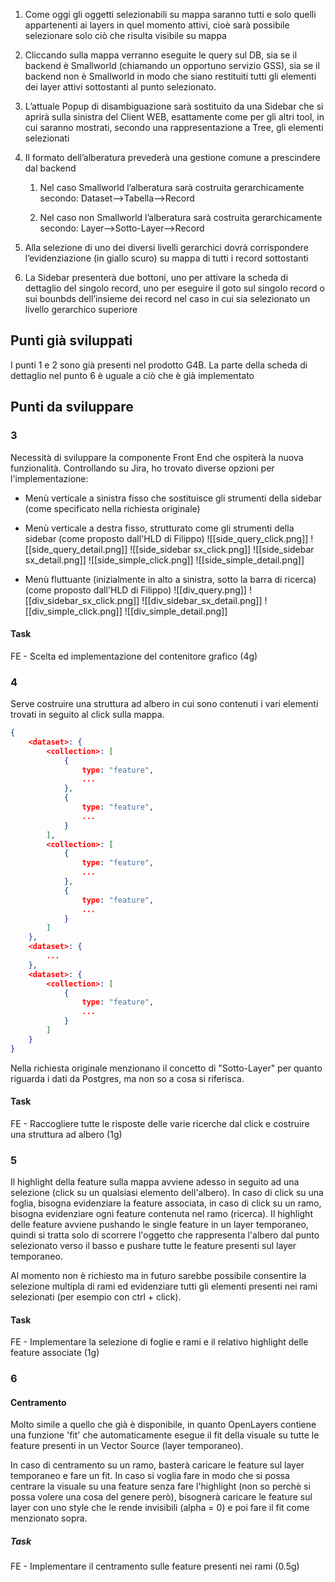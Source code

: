 1. Come oggi gli oggetti selezionabili su mappa saranno tutti e solo quelli appartenenti ai layers in quel momento attivi, cioè sarà possibile selezionare solo ciò che risulta visibile su mappa
    
2. Cliccando sulla mappa verranno eseguite le query sul DB, sia se il backend è Smallworld (chiamando un opportuno servizio GSS), sia se il backend non è Smallworld in modo che siano restituiti tutti gli elementi dei layer attivi sottostanti al punto selezionato.
    
3. L’attuale Popup di disambiguazione sarà sostituito da una Sidebar che si aprirà sulla sinistra del Client WEB, esattamente come per gli altri tool, in cui saranno mostrati, secondo una rappresentazione a Tree, gli elementi selezionati
    
4. Il formato dell’alberatura prevederà una gestione comune a prescindere dal backend
    
    1. Nel caso Smallworld l’alberatura sarà costruita gerarchicamente secondo: Dataset-->Tabella-->Record
        
    2. Nel caso non Smallworld l’alberatura sarà costruita gerarchicamente secondo: Layer-->Sotto-Layer-->Record
        
5. Alla selezione di uno dei diversi livelli gerarchici dovrà corrispondere l’evidenziazione (in giallo scuro) su mappa di tutti i record sottostanti
    
6. La Sidebar presenterà due bottoni, uno per attivare la scheda di dettaglio del singolo record, uno per eseguire il goto sul singolo record o sui bounbds dell’insieme dei record nel caso in cui sia selezionato un livello gerarchico superiore

## Punti già sviluppati
I punti 1 e 2 sono già presenti nel prodotto G4B. La parte della scheda di dettaglio nel punto 6 è uguale a ciò che è già implementato
## Punti da sviluppare
### 3
Necessità di sviluppare la componente Front End che ospiterà la nuova funzionalità.
Controllando su Jira, ho trovato diverse opzioni per l'implementazione:
- Menù verticale a sinistra fisso che sostituisce gli strumenti della sidebar (come specificato nella richiesta originale)
- Menù verticale a destra fisso, strutturato come gli strumenti della sidebar (come proposto dall'HLD di Filippo)
![[side_query_click.png]]
![[side_query_detail.png]]
![[side_sidebar sx_click.png]]
![[side_sidebar sx_detail.png]]
![[side_simple_click.png]]
![[side_simple_detail.png]]

- Menù fluttuante (inizialmente in alto a sinistra, sotto la barra di ricerca) (come proposto dall'HLD di Filippo)
![[div_query.png]]
![[div_sidebar_sx_click.png]]
![[div_sidebar_sx_detail.png]]
![[div_simple_click.png]]
![[div_simple_detail.png]]
#### Task
FE - Scelta ed implementazione del contenitore grafico (4g)
### 4
Serve costruire una struttura ad albero in cui sono contenuti i vari elementi trovati in seguito al click sulla mappa.
```JSON
{
	<dataset>: {
		<collection>: [
			{
				type: "feature",
				...
			},
			{
				type: "feature",
				...
			}
		],
		<collection>: [
			{
				type: "feature",
				...
			},
			{
				type: "feature",
				...
			}
		]
	},
	<dataset>: {
		...
	},
	<dataset>: {
		<collection>: [
			{
				type: "feature",
				...
			}
		]
	}
}
```

Nella richiesta originale menzionano il concetto di "Sotto-Layer" per quanto riguarda i dati da Postgres, ma non so a cosa si riferisca.
#### Task
FE - Raccogliere tutte le risposte delle varie ricerche dal click e costruire una struttura ad albero (1g)
### 5
Il highlight della feature sulla mappa avviene adesso in seguito ad una selezione (click su un qualsiasi elemento dell'albero). In caso di click su una foglia, bisogna evidenziare la feature associata, in caso di click su un ramo, bisogna evidenziare ogni feature contenuta nel ramo (ricerca).
Il highlight delle feature avviene pushando le single feature in un layer temporaneo, quindi si tratta solo di scorrere l'oggetto che rappresenta l'albero dal punto selezionato verso il basso e pushare tutte le feature presenti sul layer temporaneo.

Al momento non è richiesto ma in futuro sarebbe possibile consentire la selezione multipla di rami ed evidenziare tutti gli elementi presenti nei rami selezionati (per esempio con ctrl + click).
#### Task
FE - Implementare la selezione di foglie e rami e il relativo highlight delle feature associate (1g)
### 6
#### Centramento
Molto simile a quello che già è disponibile, in quanto OpenLayers contiene una funzione 'fit' che automaticamente esegue il fit della visuale su tutte le feature presenti in un Vector Source (layer temporaneo).

In caso di centramento su un ramo, basterà caricare le feature sul layer temporaneo e fare un fit. In caso si voglia fare in modo che si possa centrare la visuale su una feature senza fare l'highlight (non so perchè si possa volere una cosa del genere però), bisognerà caricare le feature sul layer con uno style che le rende invisibili (alpha = 0) e poi fare il fit come menzionato sopra.
##### Task
FE - Implementare il centramento sulle feature presenti nei rami (0.5g)

